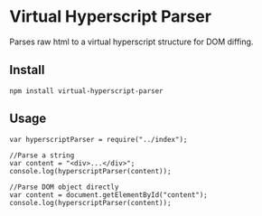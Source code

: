 # Virtual Hyperscript Parser

Parses raw html to a virtual hyperscript structure for DOM diffing.

## Install

	npm install virtual-hyperscript-parser

## Usage

	var hyperscriptParser = require("../index");

	//Parse a string
	var content = "<div>...</div>";
	console.log(hyperscriptParser(content));

	//Parse DOM object directly
	var content = document.getElementById("content");
	console.log(hyperscriptParser(content));

